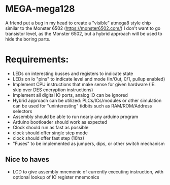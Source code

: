 # MEGA-mega128
A friend put a bug in my head to create a "visible" atmega8 style chip similar to the Monster 6502 (https://monster6502.com/) I don't want to go transistor level, as the Monster 6502, but a hybrid approach will be used to hide the boring parts.

# Requirements:
* LEDs on interesting busses and registers to indicate state
* LEDs on io "pins" to indicate level and mode (In/Out, 0/1, pullup enabled)
* Implement CPU instructions that make sense for given hardware (IE: skip over DES encryption instructions)
* Implement all digital IO ports, analog IO can be ignored
* Hybrid approach can be utilized: PLCs/ICs/modules or other simulation can be used for "uninteresting" tidbits such as RAM/ROM/Address selectors
* Assembly should be able to run nearly any arduino program
* Arduino bootloader should work as expected
* Clock should run as fast as possible
* clock should offer single step mode
* clock should offer fast step (10hz)
* "Fuses" to be implemented as jumpers, dips, or other switch mechanism 


## Nice to haves
* LCD to give assembly mnemonic of currently executing instruction, with optional lookup of IO register mnemonics
